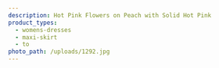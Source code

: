 ```yaml
---
description: Hot Pink Flowers on Peach with Solid Hot Pink
product_types:
  - womens-dresses
  - maxi-skirt
  - to
photo_path: /uploads/1292.jpg
---
```

